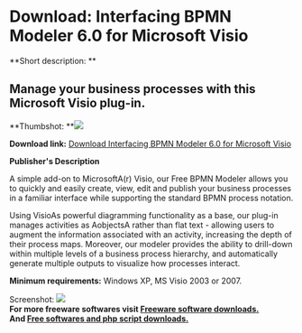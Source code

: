 # Download: Interfacing BPMN Modeler 6.0 for Microsoft Visio

**Short description: **

## Manage your business processes with this Microsoft Visio plug-in.

  
**Thumbshot: **![](http://www.freewarefiles.com/screenshot/ifbpmnmodeler_md.jpg)   
  
**Download link:** [Download Interfacing BPMN Modeler 6.0 for Microsoft Visio](http://freesoftwares.boysofts.com/Interfacing-BPMN-Modeler-for-Microsoft-Visio_program_48190.html)  
  

**Publisher's Description**  
  

A simple add-on to MicrosoftA(r) Visio, our Free BPMN Modeler allows you to
quickly and easily create, view, edit and publish your business processes in a
familiar interface while supporting the standard BPMN process notation.

Using VisioAs powerful diagramming functionality as a base, our plug-in
manages activities as AobjectsA rather than flat text - allowing users to
augment the information associated with an activity, increasing the depth of
their process maps. Moreover, our modeler provides the ability to drill-down
within multiple levels of a business process hierarchy, and automatically
generate multiple outputs to visualize how processes interact.

**Minimum requirements:** Windows XP, MS Visio 2003 or 2007.

  
  
Screenshot: ![](http://www.freewarefiles.com/screenshot/ifbpmnmodeler.jpg)  
**For more freeware softwares visit [Freeware software downloads.](http://freesoftwares.boysofts.com/)**   
**And [Free softwares and php script downloads.](http://www.boysofts.com/)**

